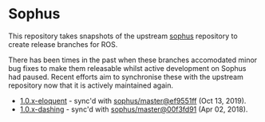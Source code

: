 # Sophus

This repository takes snapshots of the upstream [sophus](https://github.com/strasdat/Sophus) repository to create release branches for ROS.

There has been times in the past when these branches accomodated minor bug fixes to make them releasable whilst active development on Sophus had paused. Recent efforts aim to synchronise these with the upstream repository now that it is actively maintained again.

* [1.0.x-eloquent](https://github.com/stonier/sophus/tree/release/1.0-eloquent) - sync'd with [sophus/master@ef9551ff](https://github.com/strasdat/Sophus/tree/ef9551ff429899b5adae66eabd5a23f165953199) (Oct 13, 2019).
* [1.0.x-dashing](https://github.com/stonier/sophus/tree/release/1.0-dashing) - sync'd with [sophus/master@00f3fd91](https://github.com/strasdat/Sophus/tree/00f3fd91c153ef04432ae26450080fd3357f421d) (Apr 02, 2018).

